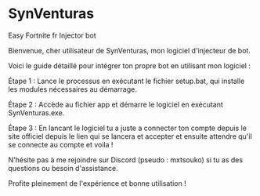 # SynVenturas
Easy Fortnite fr Injector bot


Bienvenue, cher utilisateur de SynVenturas, mon logiciel d'injecteur de bot.

Voici le guide détaillé pour intégrer ton propre bot en utilisant mon logiciel :

Étape 1 : Lance le processus en exécutant le fichier setup.bat, qui installe les modules nécessaires au démarrage.

Étape 2 : Accède au fichier app et démarre le logiciel en exécutant SynVenturas.exe.

Étape 3 : En lancant le logiciel tu a juste a connecter ton compte depuis le site officiel depuis le lien qui se lancera et accepter et ensuite attendre qu'il se connecte au compte et voila !

N'hésite pas à me rejoindre sur Discord (pseudo : mxtsouko) si tu as des questions ou besoin d'assistance.

Profite pleinement de l'expérience et bonne utilisation !
